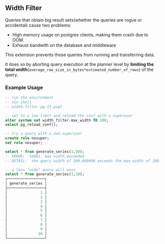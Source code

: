 ## Width Filter

Queries that obtain big result sets(whether the queries are rogue or accidental) cause two problems:

- High memory usage on postgres clients, making them crash due to OOM.
- Exhaust bandwith on the database and middleware

This extension prevents those queries from running and transferring data.

It does so by aborting query execution at the planner level by **limiting the total width**(`average_row_size_in_bytes*estimated_number_of_rows`)
of the query.

### Example Usage

```sql
-- run the environment
-- nix-shell
-- width-filter-pg-13 psql

-- set to a low limit and reload the conf with a superuser
alter system set width_filter.max_width TO 100;
select pg_reload_conf();

-- try a query with a non-superuser
create role nosuper;
set role nosuper;

select * from generate_series(1,50);
-- ERROR:  54001: max width exceeded
-- DETAIL:  the query width of 200.000000 exceeds the max width of 100.00000

-- a less "wide" query will pass
select * from generate_series(1,10);
┌─────────────────┐
│ generate_series │
├─────────────────┤
│               1 │
│               2 │
│               3 │
│               4 │
│               5 │
│               6 │
│               7 │
│               8 │
│               9 │
│              10 │
└─────────────────┘
```
